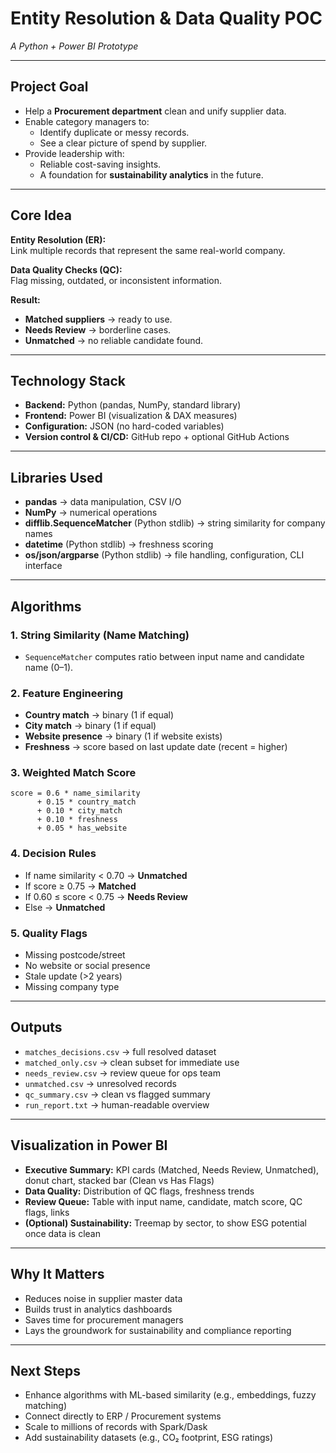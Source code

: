 # Entity Resolution & Data Quality POC
*A Python + Power BI Prototype*

---

## Project Goal
- Help a **Procurement department** clean and unify supplier data.  
- Enable category managers to:  
  - Identify duplicate or messy records.  
  - See a clear picture of spend by supplier.  
- Provide leadership with:  
  - Reliable cost-saving insights.  
  - A foundation for **sustainability analytics** in the future.  

---

## Core Idea
**Entity Resolution (ER):**  
Link multiple records that represent the same real-world company.  

**Data Quality Checks (QC):**  
Flag missing, outdated, or inconsistent information.  

**Result:**  
- **Matched suppliers** → ready to use.  
- **Needs Review** → borderline cases.  
- **Unmatched** → no reliable candidate found.  

---

## Technology Stack
- **Backend:** Python (pandas, NumPy, standard library)  
- **Frontend:** Power BI (visualization & DAX measures)  
- **Configuration:** JSON (no hard-coded variables)  
- **Version control & CI/CD:** GitHub repo + optional GitHub Actions  

---

## Libraries Used
- **pandas** → data manipulation, CSV I/O  
- **NumPy** → numerical operations  
- **difflib.SequenceMatcher** (Python stdlib) → string similarity for company names  
- **datetime** (Python stdlib) → freshness scoring  
- **os/json/argparse** (Python stdlib) → file handling, configuration, CLI interface  

---

## Algorithms

### 1. String Similarity (Name Matching)
- `SequenceMatcher` computes ratio between input name and candidate name (0–1).  

### 2. Feature Engineering
- **Country match** → binary (1 if equal)  
- **City match** → binary (1 if equal)  
- **Website presence** → binary (1 if website exists)  
- **Freshness** → score based on last update date (recent = higher)  

### 3. Weighted Match Score
```
score = 0.6 * name_similarity
      + 0.15 * country_match
      + 0.10 * city_match
      + 0.10 * freshness
      + 0.05 * has_website
```

### 4. Decision Rules
- If name similarity < 0.70 → **Unmatched**  
- If score ≥ 0.75 → **Matched**  
- If 0.60 ≤ score < 0.75 → **Needs Review**  
- Else → **Unmatched**  

### 5. Quality Flags
- Missing postcode/street  
- No website or social presence  
- Stale update (>2 years)  
- Missing company type  

---

## Outputs
- `matches_decisions.csv` → full resolved dataset  
- `matched_only.csv` → clean subset for immediate use  
- `needs_review.csv` → review queue for ops team  
- `unmatched.csv` → unresolved records  
- `qc_summary.csv` → clean vs flagged summary  
- `run_report.txt` → human-readable overview  

---

## Visualization in Power BI
- **Executive Summary:** KPI cards (Matched, Needs Review, Unmatched), donut chart, stacked bar (Clean vs Has Flags)  
- **Data Quality:** Distribution of QC flags, freshness trends  
- **Review Queue:** Table with input name, candidate, match score, QC flags, links  
- **(Optional) Sustainability:** Treemap by sector, to show ESG potential once data is clean  

---

## Why It Matters
- Reduces noise in supplier master data  
- Builds trust in analytics dashboards  
- Saves time for procurement managers  
- Lays the groundwork for sustainability and compliance reporting  

---

## Next Steps
- Enhance algorithms with ML-based similarity (e.g., embeddings, fuzzy matching)  
- Connect directly to ERP / Procurement systems  
- Scale to millions of records with Spark/Dask  
- Add sustainability datasets (e.g., CO₂ footprint, ESG ratings)